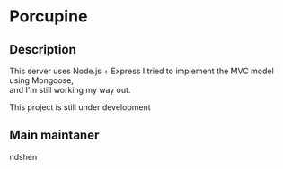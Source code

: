 # Porcupine

## Description
This server uses Node.js + Express 
I tried to implement the MVC model using Mongoose,   
and I'm still working my way out.

This project is still under development  

## Main maintaner
ndshen